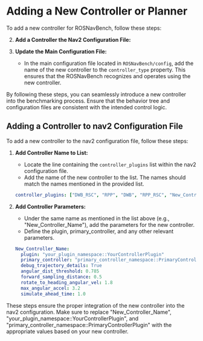 # Adding a New Controller or Planner

To add a new controller for ROSNavBench, follow these steps:

2. **Add a Controller the Nav2 Configuration File:**

2. **Update the Main Configuration File:**
   - In the main configuration file located in `ROSNavBench/config`, add the name of the new controller to the `controller_type` property. This ensures that the ROSNavBench recognizes and operates using the new controller.

By following these steps, you can seamlessly introduce a new controller into the benchmarking process. Ensure that the behavior tree and configuration files are consistent with the intended control logic.

## Adding a Controller to nav2 Configuration File

To add a new controller to the nav2 configuration file, follow these steps:

1. **Add Controller Name to List:**
   - Locate the line containing the `controller_plugins` list within the nav2 configuration file.
   - Add the name of the new controller to the list. The names should match the names mentioned in the provided list.

   ```yaml
   controller_plugins: ["DWB_RSC", "RPP", "DWB", "RPP_RSC", "New_Controller_Name"]
   ```

2. **Add Controller Parameters:**
   - Under the same name as mentioned in the list above (e.g., "New_Controller_Name"), add the parameters for the new controller.
   - Define the plugin, primary_controller, and any other relevant parameters.

   ```yaml
   New_Controller_Name:
     plugin: "your_plugin_namespace::YourControllerPlugin"
     primary_controller: "primary_controller_namespace::PrimaryControllerPlugin"
     debug_trajectory_details: True
     angular_dist_threshold: 0.785
     forward_sampling_distance: 0.5
     rotate_to_heading_angular_vel: 1.8
     max_angular_accel: 3.2
     simulate_ahead_time: 1.0
   ```

These steps ensure the proper integration of the new controller into the nav2 configuration. Make sure to replace "New_Controller_Name", "your_plugin_namespace::YourControllerPlugin", and "primary_controller_namespace::PrimaryControllerPlugin" with the appropriate values based on your new controller.

